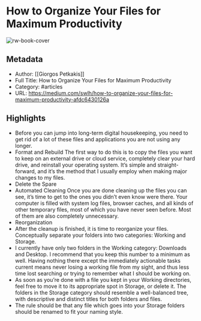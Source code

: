 # How to Organize Your Files for Maximum Productivity

![rw-book-cover](https://readwise-assets.s3.amazonaws.com/static/images/article4.6bc1851654a0.png)

## Metadata
- Author: [[Giorgos Petkakis]]
- Full Title: How to Organize Your Files for Maximum Productivity
- Category: #articles
- URL: https://medium.com/swlh/how-to-organize-your-files-for-maximum-productivity-afdc6430126a

## Highlights
- Before you can jump into long-term digital housekeeping, you need to get rid of a lot of these files and applications you are not using any longer.
- Format and Rebuild
  The first way to do this is to copy the files you want to keep on an external drive or cloud service, completely clear your hard drive, and reinstall your operating system. It’s simple and straight-forward, and it’s the method that I usually employ when making major changes to my files.
- Delete the Spare
- Automated Cleaning
  Once you are done cleaning up the files you can see, it’s time to get to the ones you didn’t even know were there. Your computer is filled with system log files, browser caches, and all kinds of other temporary files, most of which you have never seen before. Most of them are also completely unnecessary.
- Reorganization
- After the cleanup is finished, it is time to reorganize your files.
  Conceptually separate your folders into two categories: Working and Storage.
- I currently have only two folders in the Working category: Downloads and Desktop. I recommend that you keep this number to a minimum as well. Having nothing there except the immediately actionable tasks current means never losing a working file from my sight, and thus less time lost searching or trying to remember what I should be working on.
- As soon as you’re done with a file you kept in your Working directories, feel free to move it to its appropriate spot in Storage, or delete it. The folders in the Storage category should resemble a well-balanced tree, with descriptive and distinct titles for both folders and files.
- The rule should be that any file which goes into your Storage folders should be renamed to fit your naming style.
